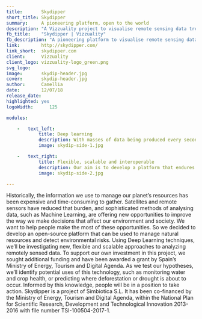 ```yaml
---
title:       Skydipper
short_title: Skydipper
summary:     A pioneering platform, open to the world
description: "A Vizzuality project to visualise remote sensing data treated by deep learning methods"
fb_title:    "Skydipper | Vizzuality"
fb_description: "A pioneering platform to visualise remote sensing data for natural resource management"
link:        http://skydipper.com/
link_short:  skydipper.com
client:      Vizzuality  
client_logo: vizzuality-logo_green.png
svg_logo:     
image:       skydip-header.jpg
cover:       skydip-header.jpg
author:      Camellia
date:        12/07/18
release_date:             
highlighted: yes 
logoWidth:      125

modules:

    -   text_left:          
            title: Deep learning
            description: With masses of data being produced every second of the day, a new approach to processing data is needed. We’ll be exploring how Deep Learning techniques can reduce the time between data collection and insights, so people have access to useful, timely data when they need it most. Deep Learning is part of the Machine Learning family, where a computer can be trained to classify characteristics within an image. 
            image: skydip-side-1.jpg

    -   text_right:
            title: Flexible, scalable and interoperable
            description: Our aim is to develop a platform that endures and evolves with the needs of the communities who use remotely sensed data for environmental decision-making. We’ll achieve this by selecting technology and open source software that can be adapted, updated and maintained. 
            image: skydip-side-2.jpg

---
```

Historically, the information we use to manage our planet’s resources has been expensive and time-consuming to gather. Satellites and remote sensors have reduced that burden, and sophisticated methods of analysing data, such as Machine Learning, are offering new opportunities to improve the way we make decisions that affect our environment and society. 
We want to help people make the most of these opportunities. So we decided to develop an open-source platform that can be used to manage natural resources and detect environmental risks. Using Deep Learning techniques, we’ll be investigating new, flexible and scalable approaches to analyzing  remotely sensed data. To support our own investment in this project, we sought additional funding and have been awarded a grant by Spain’s Ministry of Energy, Tourism and Digital Agenda.
As we test our hypotheses, we’ll identify potential uses of this technology, such as monitoring water and crop health, or predicting where deforestation or drought is about to occur. Informed by this knowledge, people will be in a position to take action. 
Skydipper is a project of Simbiotica S.L. It has been co-financed by the Ministry of Energy, Tourism and Digital Agenda, within the National Plan for Scientific Research, Development and Technological Innovation 2013-2016 with file number TSI-100504-2017-1.
